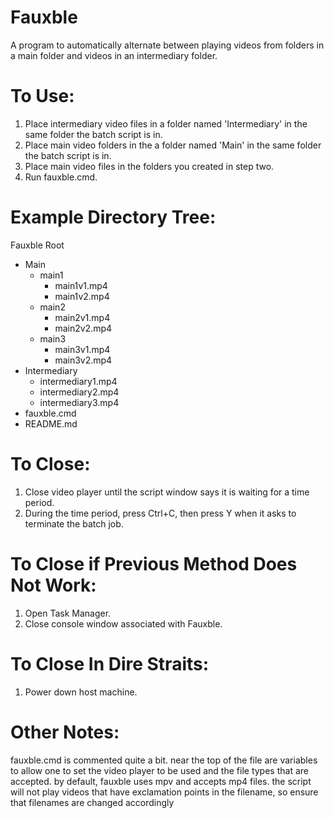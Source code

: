 # Fauxble
A program to automatically alternate between playing videos from folders in a main folder and videos in an intermediary folder.

# To Use:
1. Place intermediary video files in a folder named 'Intermediary' in the same folder the batch script is in.
2. Place main video folders in the a folder named 'Main' in the same folder the batch script is in.
3. Place main video files in the folders you created in step two.
4. Run fauxble.cmd.

# Example Directory Tree:

Fauxble Root
- Main
  - main1
    - main1v1.mp4
    - main1v2.mp4
  - main2
    - main2v1.mp4
    - main2v2.mp4
  - main3
    - main3v1.mp4
    - main3v2.mp4
- Intermediary
  - intermediary1.mp4
  - intermediary2.mp4
  - intermediary3.mp4
- fauxble.cmd
- README.md

# To Close:
1. Close video player until the script window says it is waiting for a time period.
2. During the time period, press Ctrl+C, then press Y when it asks to terminate the batch job.

# To Close if Previous Method Does Not Work:
1. Open Task Manager.
2. Close console window associated with Fauxble.

# To Close In Dire Straits:
1. Power down host machine.

# Other Notes:
fauxble.cmd is commented quite a bit. near the top of the file are variables to allow one to set the video player to be used and the file types that are accepted. 
by default, fauxble uses mpv and accepts mp4 files.
the script will not play videos that have exclamation points in the filename, so ensure that filenames are changed accordingly
